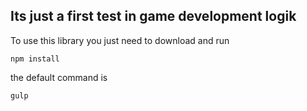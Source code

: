 ## Its just a first test in game development logik


To use this library you just need to download and run 
```
npm install
```
the default command is 
```
gulp
```
